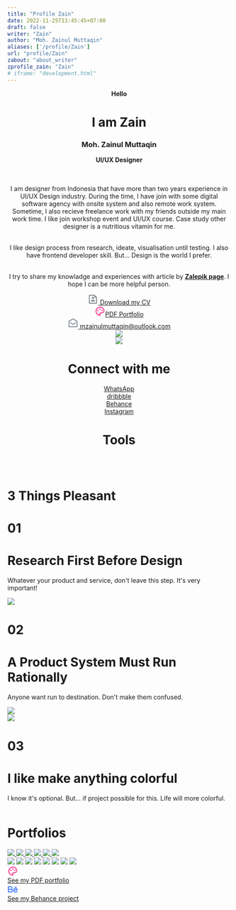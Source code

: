 ```yaml
---
title: "Profile Zain"
date: 2022-11-25T13:45:45+07:00
draft: false
writer: "Zain"
author: "Moh. Zainul Muttaqin"
aliases: ['/profile/Zain']
url: "profile/Zain"
zabout: "about_writer"
zprofile_zain: "Zain"
# iframe: "development.html"
---
```



<!-- Header -->
<header>
    <div class="grid grid-cols-12 bg-cyan_gray">
        <div id="title_header_home" class="zalepik_wrap_large_area pt-16 lg:pt-32">
            <div class="order-2 lg:order-1 z-50 col-start-1 col-end-13 lg:col-end-7 text-center lg:text-left mb-16 lg:mb-0">
                <div class="bg-green-500 text-white px-2 py-1 mb-8 inline-block mt-32 lg:mt-0"><b>Hello</b></div>
                <h1 class="lg:mb-0 mb-12">
                    <span class="text-blue-500 text-7xl lg:text-8xl font-black leading-none lg:leading-normal">I am Zain</span>
                </h1>
                <h3 class="lg:mb-0 mb-8 text-4xl text-black-500 font-extrabold -mt-6 lg:leading-normal leading-none">Moh.  Zainul Muttaqin</h3>
                <div class="lg:mb-0 mb-8 text-green-500 tracking-space mt-4 text-base lg:text-2xl"><b>UI/UX Designer</b></div><br><br>
                <p class="text-justify text-indent-zalepik pr-0 lg:pr-20">
                    I am designer from Indonesia that have more than two years experience in UI/UX Design industry.
                    During the time, I have join with some digital software agency with onsite system and also remote work system. 
                    Sometime, I also recieve freelance work with my friends outside my main work time. I like join workshop event and UI/UX course.
                    Case study other designer is a nutritious vitamin for me.<br><br>
                </p>
                <p class="text-justify text-indent-zalepik pr-0 lg:pr-20">
                    I like design process from research, ideate, visualisation until testing. I also have frontend developer skill. 
                    But... Design is the world I prefer.<br><br>
                </p>
                <p class="text-justify text-indent-zalepik pr-0 lg:pr-20">
                    I try to share my knowladge and experiences with article by <a
                        href="../../artikel.html"><b class="text-blue-500">Zalepik page</b></a>. I hope I can be more helpful person.
                </p>
                <div class="mt-12 grid grid-cols-12 pr-0 lg:pr-20 text-center lg:text-left">
                    <a href="https://drive.google.com/file/d/1IR81NLALAMVY6_8opslZWABZ68OBdejr/view?usp=sharing" target="_blank"
                            class="py-6 transition duration-100 col-start-1 col-end-13 border border-gray-500 px-4 lg:py-3 mr-0 lg:mr-2 mt-4 hover:text-white hover:border-blue-500 hover:bg-blue-500 hover:shadow-2xl">
                        <svg class="mb-2 lg:mb-0 block lg:inline-block align-middle mx-auto mr-auto lg:mr-2" xmlns="http://www.w3.org/2000/svg" viewBox="0 0 24 24" width="24" height="24">
                            <path fill="none" d="M0 0h24v24H0z" />
                                <path class="svg_hover_white" fill="rgba(54, 66, 80, 0.6039215686274509)"
                                    d="M15 4H5v16h14V8h-4V4zM3 2.992C3 2.444 3.447 2 3.999 2H16l5 5v13.993A1 1 0 0 1 20.007 22H3.993A1 1 0 0 1 3 21.008V2.992zm9 8.508a2.5 2.5 0 1 1 0-5 2.5 2.5 0 0 1 0 5zM7.527 17a4.5 4.5 0 0 1 8.946 0H7.527z" />
                            </svg> <span class="align-middle">Download my CV</span></a><br>
                        <a href="https://drive.google.com/drive/folders/1caxTQ8NGm4AUi7b1DJuSyz4dEFCCpoNc?usp=sharing" target="_blank"
                            class="py-6 transition duration-100 col-start-1 col-end-13 border border-pink-500 px-4 lg:py-3 mr-0 lg:mr-2 mt-4 text-pink-500 hover:text-white hover:border-pink-500 hover:bg-pink-500 hover:shadow-pink_4xl"><svg
                                class="mb-2 lg:mb-0 block lg:inline-block align-middle mx-auto mr-auto lg:mr-2" xmlns="http://www.w3.org/2000/svg"
                                viewBox="0 0 24 24" width="24" height="24">
                                <path fill="none" d="M0 0h24v24H0z" />
                                <path class="svg_hover_white" fill="rgb(246, 50, 141)"
                                    d="M12 2c5.522 0 10 3.978 10 8.889a5.558 5.558 0 0 1-5.556 5.555h-1.966c-.922 0-1.667.745-1.667 1.667 0 .422.167.811.422 1.1.267.3.434.689.434 1.122C13.667 21.256 12.9 22 12 22 6.478 22 2 17.522 2 12S6.478 2 12 2zm-1.189 16.111a3.664 3.664 0 0 1 3.667-3.667h1.966A3.558 3.558 0 0 0 20 10.89C20 7.139 16.468 4 12 4a8 8 0 0 0-.676 15.972 3.648 3.648 0 0 1-.513-1.86zM7.5 12a1.5 1.5 0 1 1 0-3 1.5 1.5 0 0 1 0 3zm9 0a1.5 1.5 0 1 1 0-3 1.5 1.5 0 0 1 0 3zM12 9a1.5 1.5 0 1 1 0-3 1.5 1.5 0 0 1 0 3z" />
                            </svg><span class="inline-block align-middle">PDF Portfolio
                                </span></a><br>
                        <a href="mailto:mzainulmuttaqin@outlook.com"
                            class="py-6 transition duration-100 col-start-1 col-end-13 border border-gray-500 px-4 lg:py-3 mr-0 lg:mr-2 mt-4 hover:text-white hover:border-blue-500 hover:bg-blue-500 hover:shadow-2xl">
                            <svg class="mb-2 lg:mb-0 block lg:inline-block align-middle mx-auto mr-auto lg:mr-2" xmlns="http://www.w3.org/2000/svg"
                                viewBox="0 0 24 24" width="24" height="24">
                                <path fill="none" d="M0 0h24v24H0z" />
                                <path class="svg_hover_white" fill="rgba(54, 66, 80, 0.6039215686274509)"
                                    d="M2.243 6.854L11.49 1.31a1 1 0 0 1 1.029 0l9.238 5.545a.5.5 0 0 1 .243.429V20a1 1 0 0 1-1 1H3a1 1 0 0 1-1-1V7.283a.5.5 0 0 1 .243-.429zM4 8.133V19h16V8.132l-7.996-4.8L4 8.132zm8.06 5.565l5.296-4.463 1.288 1.53-6.57 5.537-6.71-5.53 1.272-1.544 5.424 4.47z" />
                            </svg>
                            <span class="inline-block align-middle">mzainulmuttaqin@outlook.com</span></a>
                    </div>
                </div>
                <div class="order-1 lg:order-2 col-start-1 lg:col-start-7 col-end-13 text-right bg_natural h-full">
                    <img src="https://zenzalepik.github.io/Zalepik_Images/img_zain_profile.png" class="inline-block mt-20">
                </div>
                <img src="https://zenzalepik.github.io/Zalepik_Images/element_head.svg" class="absolute w-full mt-64 lg:mt-0 opacity-20 lg:opacity-100">
            </div>
        </div>
        <div>
            <div id="title_header_home" class="zalepik_wrap_large_area text-center grid grid-cols-12">
                <h1 class="col-start-1 col-end-13 zalepik_title">Connect with me</h1>
            </div>
            <div class="grid grid-cols-12">
                <div
                    class="col-start-2 col-end-12 grid lg:grid-cols-5 md:grid-cols-3 text-center pb-32 grid-cols-2 gap-y-20 items-center">
                    <div class="zalepik_category grid items-center">
                        <a href="https://www.linkedin.com/in/moh-zainul-muttaqin-zalepik-52382a171/" target="_blank" class="pb-0 box-border">
                            <img src="https://zenzalepik.github.io/Zalepik_Images/icon-social-LinkedIn.png" alt="" class="shadow-4xl hover:shadow-img_hover no-padding redius-linkedin box-border">
                        </a>
                    </div>
                    <div class="zalepik_category">
                        <a href="https://api.whatsapp.com/send?phone=6285720075826&text=&source=&data=" target="_blank">
                            <img src="https://zenzalepik.github.io/Zalepik_Images/icons/icon-social-whatsapp.svg" alt="">
                            <br>
                            <span>
                                WhatsApp
                            </span>
                        </a>
                    </div>
                    <div class="zalepik_category">
                        <a href="https://www.dribbble.com/zalepik" target="_blank">
                            <img src="https://zenzalepik.github.io/Zalepik_Images/icons/icon-social-dribbble.svg" alt="">
                            <br>
                            <span>
                                dribbble
                            </span>
                        </a>
                    </div>
                    <div class="zalepik_category">
                        <a href="https://www.behance.net/zalepik" target="_blank">
                            <img src="https://zenzalepik.github.io/Zalepik_Images/icons/icon-social-behance.svg" alt="">
                            <br>
                            <span>
                                Behance
                            </span>
                        </a>
                    </div>
                    <div class="zalepik_category">
                        <a href="https://www.instagram.com/zalepik_studio/" target="_blank">
                            <img src="https://zenzalepik.github.io/Zalepik_Images/icons/icon-social-instagram.svg" alt="">
                            <br>
                            <span>
                                Instagram
                            </span>
                        </a>
                    </div>
                </div>
            </div>
            <img class="w-full img_home_banner_main" src="https://zenzalepik.github.io/Zalepik_Images/zalepik_zain_full_1.png" alt="">
            <div class="grid grid-cols-12 text-center pt-40 mb-40">
                <div class="zalepik_wrap_large_area col-start-1 col-end-13">
                    <h1 class="col-start-1 col-end-13 zalepik_title">Tools</h1>
                </div>
                <img class="col-start-1 md:col-end-7 col-end-13" src="https://zenzalepik.github.io/Zalepik_Images/img_skill_tools_design.png" alt="" srcset="">
                <img class="md:col-start-7 col-start-1 col-end-13" src="https://zenzalepik.github.io/Zalepik_Images/img_skill_tools_code.png" alt="" srcset="">
            </div>            
            <img class="w-full img_home_banner_main" src="https://zenzalepik.github.io/Zalepik_Images/zalepik_zain_full_2.png" alt="">
        </div>
    </header>
    <!-- End Header -->
<!-- Main -->
    <main>
        <div class="grid grid-cols-12 text-center bg-cyan_gray pt-40 mb-40 border-b border-gray-500">
            <div id="title_header_home" class="zalepik_wrap_large_area col-start-1 col-end-13 text-center border-b border-gray-500">
                <h1 class="col-start-1 col-end-13 zalepik_title">3 Things Pleasant</h1>
            </div>
            <div class="md:order-1 order-2 zalepik_wrap_text_illustration text-left">
                <div class="px-4 md:px-0 col-start-1 md:col-start-2 col-span-4">
                    <h1 class="zalepik_title_number">01</h1>
                    <h1
                        class="zalepik_title pb-12 text-7xl font-black capitalize leading-tight text-black-500 tracking-tight">
                        Research First Before Design
                    </h1>
                    <p class="leading-7">
                        Whatever your product and service, don't leave this step. It's very important!
                        <br>
                    </p>
                </div>
            </div>
            <div class="md:order-2 order-1 zalepik_illustration">
                <img src="https://zenzalepik.github.io/Zalepik_Images/img_3things_1.png">
            </div>
            <div class="order-3 bg-gray-500 h-px w-full col-start-1 col-end-13"></div>
            <div class="md:order-4 order-5 zalepik_wrap_text_illustration text-left">
                <div class="px-4 md:px-0 col-start-1 md:col-start-2 col-span-4">
                    <h1 class="zalepik_title_number">02</h1>
                    <h1
                        class="zalepik_title pb-12 text-7xl font-black capitalize leading-tight text-black-500 tracking-tight">
                        A Product System Must Run Rationally
                    </h1>
                    <p class="leading-7">
                        Anyone want run to destination. Don't make them confused.
                        <br>
                    </p>
                </div>
            </div>
            <div class="md:order-5 order-4 zalepik_illustration">
                <img src="https://zenzalepik.github.io/Zalepik_Images/img_3things_2.png">
            </div>
            <div class="order-6 bg-gray-500 h-px w-full col-start-1 col-end-13"></div>
            <div class="md:order-7 order-6 zalepik_illustration">
                <img src="https://zenzalepik.github.io/Zalepik_Images/img_3things_3.png">
            </div>
            <div class="md:order-6 order-7 zalepik_wrap_text_illustration text-left">
                <div class="px-4 md:px-0 col-start-1 md:col-start-2 col-span-4">
                    <h1 class="zalepik_title_number">03</h1>
                    <h1
                        class="zalepik_title  pb-12 text-7xl font-black capitalize leading-tight text-black-500 tracking-tight">
                        I like make anything colorful
                    </h1>
                    <p class="leading-7">
                        I know it's optional. But... if project possible for this. Life will more colorful.
                        <br>
                    </p>
                </div>
            </div>
        </div>
        <div>
            <img src="https://zenzalepik.github.io/Zalepik_Images/zalepik_zain_full_3.png" alt="" class="w-full">
        </div>
        <!-- Portfolio -->
        <div class="zalepik_wrap_title_section pt-40">
            <div id="title_header_home" class="zalepik_wrap_large_area text-center">
                <h1 class="col-start-1 col-end-13 zalepik_title">Portfolios</h1>
            </div>
            <a href="https://www.behance.net/gallery/119182661/USG-Website"
                class="zalepik_galery mb-12 col-start-2 col-end-12 block" target="_blank">
                <img class="zalepik_image_galery w-full md:block hidden"
                    src="https://zenzalepik.github.io/Zalepik_Images/portfolio/zalepik_portfolio_usg.png">
                <img class="zalepik_image_galery w-full block md:hidden"
                    src="https://zenzalepik.github.io/Zalepik_Images/portfolio/zalepik_portfolio_usg_sm.png">
            </a>
            <a href="https://www.behance.net/gallery/122360945/Try-It-IRO-Color-Inspect-Zalepik-NyanDevId"
                class="zalepik_galery mb-12 col-start-2 col-end-12 block" target="_blank">
                <img class="zalepik_image_galery w-full md:block hidden"
                    src="https://zenzalepik.github.io/Zalepik_Images/portfolio/zalepik_portfolio_iro.png">
                <img class="zalepik_image_galery w-full block md:hidden"
                    src="https://zenzalepik.github.io/Zalepik_Images/portfolio/zalepik_portfolio_iro_sm.png">
            </a>
            <a href="https://www.behance.net/gallery/122363789/Zenvideo-Redesign-Levideo-Website-By-Zalepik"
                class="zalepik_galery mb-12 col-start-2 col-end-12 block" target="_blank">
                <img class="zalepik_image_galery w-full md:block hidden"
                    src="https://zenzalepik.github.io/Zalepik_Images/portfolio/zalepik_portfolio_zenvideo.png">
                <img class="zalepik_image_galery w-full block md:hidden"
                    src="https://zenzalepik.github.io/Zalepik_Images/portfolio/zalepik_portfolio_zenvideo_sm.png">
            </a>
            <div id="portfolio_home" class="zalepik_galery_home pt-24">
                <img class="zalepik_image_galery_home"
                    src="https://zenzalepik.github.io/Zalepik_Images/portfolio/zalepik_portfolio_dribbble_invite_inspire_by...png">
                <img class="zalepik_image_galery_home" src="https://zenzalepik.github.io/Zalepik_Images/portfolio/zalepik_portfolio_zhop_sm.png">
                <img class="zalepik_image_galery_home"
                    src="https://zenzalepik.github.io/Zalepik_Images/portfolio/zalepik_portfolio_Zalepik_Website1.png">
                <img class="zalepik_image_galery_home" src="https://zenzalepik.github.io/Zalepik_Images/portfolio/zalepik_porfolio_4.png">
                <img class="zalepik_image_galery_home"
                    src="https://zenzalepik.github.io/Zalepik_Images/portfolio/zalepik_portfolio_pesawat_luar_angkasa.png">
                <img class="zalepik_image_galery_home"
                    src="https://zenzalepik.github.io/Zalepik_Images/portfolio/zalepik_portfolio_All_Gimpscape_Banner.png">
                <img class="zalepik_image_galery_home" src="https://zenzalepik.github.io/Zalepik_Images/portfolio/todolist.png">
                <img class="zalepik_image_galery_home"
                    src="https://zenzalepik.github.io/Zalepik_Images/portfolio/zalepik_portfolio_mengarungi_samudra.png">
            </div>
        </div>
        <div class="text-center pb-32">
            <a href="https://drive.google.com/drive/folders/1caxTQ8NGm4AUi7b1DJuSyz4dEFCCpoNc?usp=sharing" target="blank" class="transition duration-100 bg-white inline-block py-4 px-4 text-pink-500 border border-pink-500 hover:text-white hover:text-white hover:border-pink-500 hover:bg-pink-500 hover:shadow-pink_4xl">
                <svg class="inline-block align-middle mr-2 fill-current hover:text-white" xmlns="http://www.w3.org/2000/svg" viewBox="0 0 24 24"
                    width="24" height="24">
                    <path fill="none" d="M0 0h24v24H0z" />
                    <path class="svg_hover_white" fill="rgba(246, 50, 141, 1)"
                        d="M12 2c5.522 0 10 3.978 10 8.889a5.558 5.558 0 0 1-5.556 5.555h-1.966c-.922 0-1.667.745-1.667 1.667 0 .422.167.811.422 1.1.267.3.434.689.434 1.122C13.667 21.256 12.9 22 12 22 6.478 22 2 17.522 2 12S6.478 2 12 2zm-1.189 16.111a3.664 3.664 0 0 1 3.667-3.667h1.966A3.558 3.558 0 0 0 20 10.89C20 7.139 16.468 4 12 4a8 8 0 0 0-.676 15.972 3.648 3.648 0 0 1-.513-1.86zM7.5 12a1.5 1.5 0 1 1 0-3 1.5 1.5 0 0 1 0 3zm9 0a1.5 1.5 0 1 1 0-3 1.5 1.5 0 0 1 0 3zM12 9a1.5 1.5 0 1 1 0-3 1.5 1.5 0 0 1 0 3z" />
                </svg>
                <div class="inline-block align-middle mr-2">
                    See my PDF portfolio
                </div>
            </a>
            <a href="https://www.behance.net/zalepik" target="_blank" class="transition duration-100 md:mt-0 mt-8 bg-white inline-block py-4 px-4 text-blue-500 border border-blue-500 hover:text-white hover:text-white hover:border-blue-500 hover:bg-blue-500 hover:shadow-2xl">
                <svg class="inline-block align-middle mr-2" xmlns="http://www.w3.org/2000/svg" viewBox="0 0 24 24"
                    width="24" height="24">
                    <path fill="none" d="M0 0h24v24H0z" />
                    <path class="svg_hover_white" fill="#437BFF"
                        d="M7.5 11a2 2 0 1 0 0-4H3v4h4.5zm1 2H3v4h5.5a2 2 0 1 0 0-4zm2.063-1.428A4 4 0 0 1 8.5 19H1V5h6.5a4 4 0 0 1 3.063 6.572zM15.5 6H21v1.5h-5.5V6zm7.5 8.5h-7.5v.25A2.75 2.75 0 0 0 20.7 16h2.134a4.752 4.752 0 0 1-9.334-1.25v-1.5a4.75 4.75 0 1 1 9.5 0v1.25zm-2.104-2a2.751 2.751 0 0 0-5.292 0h5.292z" />
                </svg>
                <div class="inline-block align-middle">See my Behance project</div>
            </a>
        </div>
        <div class="w-full">
            <img class="w-full" src="https://zenzalepik.github.io/Zalepik_Images/zalepik_zain_full_4.png" alt="" srcset="">
        </div>
    </main>
    <!-- End Main -->